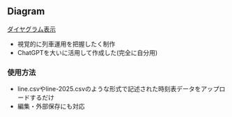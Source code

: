 ## Diagram
<a href="https://rocket090.github.io/Diagram/diagram.html">ダイヤグラム表示</a>
- 視覚的に列車運用を把握したく制作<br>
- ChatGPTを大いに活用して作成した(完全に自分用)<br>

### 使用方法
- line.csvやline-2025.csvのような形式で記述された時刻表データをアップロードするだけ
- 編集・外部保存にも対応
